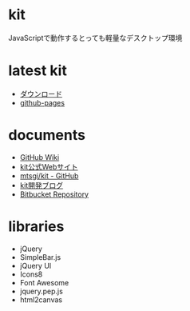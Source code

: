 # kit
JavaScriptで動作するとっても軽量なデスクトップ環境

# latest kit
* [ダウンロード](https://github.com/mtsgi/kit/releases)
* [github-pages](https://mtsgi.github.io/kit/)

# documents
* [GitHub Wiki](https://github.com/mtsgi/kit/wiki)
* [kit公式Webサイト](http://web.kitit.ml/)
* [mtsgi/kit - GitHub](https://github.com/mtsgi/kit)
* [kit開発ブログ](https://kitdev.home.blog/)
* [Bitbucket Repository](https://bitbucket.org/y-/kit/)

# libraries
* jQuery
* SimpleBar.js
* jQuery UI
* Icons8
* Font Awesome
* jquery.pep.js
* html2canvas
